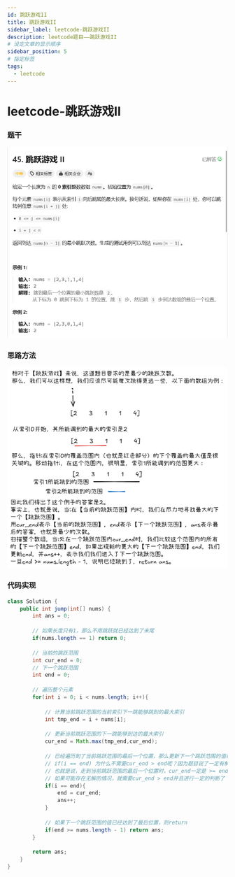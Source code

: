 ```yaml
---
id: 跳跃游戏II
title: 跳跃游戏II
sidebar_label: leetcode-跳跃游戏II
description: leetcode题目——跳跃游戏II
# 设定文章的显示顺序
sidebar_position: 5
# 指定标签
tags:
  - leetcode
---
```


# leetcode-跳跃游戏II

### 题干
![跳跃游戏题目描述](../../static/leetcode-题干/跳跃游戏II.png)

### 思路方法
![跳跃游戏解题思路](../../static/leetcode-思路方法/跳跃游戏II.png)

### 代码实现
```java title="Java Code" showLineNumbers
class Solution {
    public int jump(int[] nums) {
        int ans = 0;

        // 如果长度只有1，那么不用跳跃就已经达到了末尾
        if(nums.length == 1) return 0;

        // 当前的跳跃范围
        int cur_end = 0;
        // 下一个跳跃范围
        int end = 0;

        // 遍历整个元素
        for(int i = 0; i < nums.length; i++){
        
            // 计算当前跳跃范围的当前索引下一跳能够跳到的最大索引
            int tmp_end = i + nums[i];

            // 更新当前跳跃范围的下一跳能够到达的最大索引
            cur_end = Math.max(tmp_end,cur_end);
            
            // 已经遍历到了当前跳跃范围的最后一个位置，那么更新下一个跳跃范围的值和最小次数
            // if(i == end) 为什么不需要cur_end > end呢？因为题目说了一定有解，
            // 也就是说，走到当前跳跃范围的最后一个位置时，cur_end一定是 >= end的
            // 如果可能存在无解的情况，就需要cur_end > end并且进行一定的判断了
            if(i == end){
                end = cur_end;
                ans++;
            }
            
            // 如果下一个跳跃范围的值已经达到了最后位置，则return
            if(end >= nums.length - 1) return ans;
        }

        return ans;
    }
}
```

